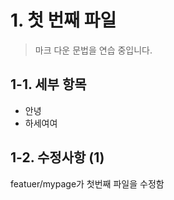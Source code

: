 # 1. 첫 번째 파일
> 마크 다운 문법을 연습 중입니다. 

## 1-1. 세부 항목
* 안녕
* 하세여여

## 1-2. 수정사항 (1)
featuer/mypage가 첫번째 파일을 수정함 